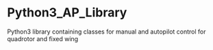 # Python3_AP_Library
Python3 library containing classes for manual and autopilot control for quadrotor and fixed wing
